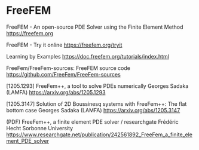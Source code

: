 # FreeFEM

FreeFEM - An open-source PDE Solver using the Finite Element Method
https://freefem.org

FreeFEM - Try it online
https://freefem.org/tryit

Learning by Examples
https://doc.freefem.org/tutorials/index.html

FreeFem/FreeFem-sources: FreeFEM source code
https://github.com/FreeFem/FreeFem-sources

[1205.1293] FreeFem++, a tool to solve PDEs numerically
Georges Sadaka (LAMFA)
https://arxiv.org/abs/1205.1293

[1205.3147] Solution of 2D Boussinesq systems with FreeFem++: The flat bottom case
Georges Sadaka (LAMFA)
https://arxiv.org/abs/1205.3147

(PDF) FreeFem++, a finite element PDE solver / researchgate
Frédéric Hecht
Sorbonne University
https://www.researchgate.net/publication/242561892_FreeFem_a_finite_element_PDE_solver
